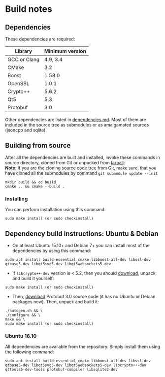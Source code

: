 Build notes
===========

Dependencies
------------

These dependencies are required:

| Library      | Minimum version |
|--------------|-----------------|
| GCC or Clang | 4.9, 3.4        |
| CMake        | 3.2             |
| Boost        | 1.58.0          |
| OpenSSL      | 1.0.1           |
| Crypto++     | 5.6.2           |
| Qt5          | 5.3             |
| Protobuf     | 3.0             |

Other dependencies are listed in [dependencies.md](dependencies.md). Most of them are included in the source tree as submodules or as amalgamated sources (jsoncpp and sqlite).

Building from source
--------------------

After all the dependencies are built and installed, invoke these commands in source directory, cloned from Git or unpacked from [tarball](https://releases.librevault.com/sources/librevault_latest.tar.gz):  
**Note**: If you are the cloning source code tree from Git, make sure, that you have cloned all the submodules by command `git submodule update --init`

```
mkdir build && cd build
cmake .. && cmake --build .
```

### Installing
You can perform installation using this command: 
```
sudo make install (or sudo checkinstall)
```

Dependency build instructions: Ubuntu & Debian
----------------------------------------------

* On at least Ubuntu 15.10+ and Debian 7+ you can install most of the dependencies by using this command:

```
sudo apt install build-essential cmake libboost-all-dev libssl-dev qtbase5-dev libqt5svg5-dev libqt5websockets5-dev
```

* If `libcrypto++-dev` version is < 5.2, then you should [download](http://www.cryptopp.com/#download), unpack and build it yourself:

```
sudo make install (or sudo checkinstall)
```

* Then, [download](https://github.com/google/protobuf/releases) Protobuf 3.0 source code (it has no Ubuntu or Debian packages now). Then, unpack and build it:

```
./autogen.sh && \
./configure && \
make && \
sudo make install (or sudo checkinstall)
```

### Ubuntu 16.10

All dependencies are available from the repository. Simply install them using the following command:

```
sudo apt install build-essential cmake libboost-all-dev libssl-dev qtbase5-dev libqt5svg5-dev libqt5websockets5-dev libcrypto++-dev qttools5-dev-tools protobuf-compiler libsqlite3-dev
```
